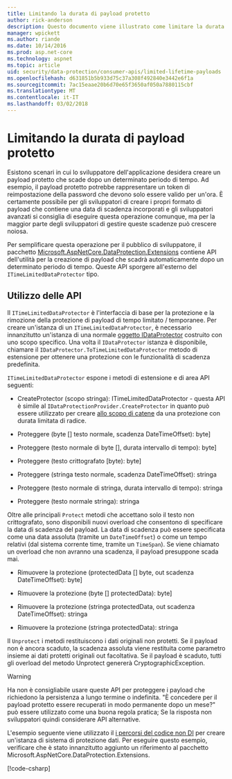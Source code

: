 ```yaml
---
title: Limitando la durata di payload protetto
author: rick-anderson
description: Questo documento viene illustrato come limitare la durata di un payload protetto utilizzando le API di protezione dati ASP.NET Core.
manager: wpickett
ms.author: riande
ms.date: 10/14/2016
ms.prod: asp.net-core
ms.technology: aspnet
ms.topic: article
uid: security/data-protection/consumer-apis/limited-lifetime-payloads
ms.openlocfilehash: d631851b5b933d75c37a308f492840e3442e6f1a
ms.sourcegitcommit: 7ac15eaae20b6d70e65f3650af050a7880115cbf
ms.translationtype: MT
ms.contentlocale: it-IT
ms.lasthandoff: 03/02/2018
---
```

# <a name="limiting-the-lifetime-of-protected-payloads"></a>Limitando la durata di payload protetto

Esistono scenari in cui lo sviluppatore dell'applicazione desidera creare un payload protetto che scade dopo un determinato periodo di tempo. Ad esempio, il payload protetto potrebbe rappresentare un token di reimpostazione della password che devono solo essere valido per un'ora. È certamente possibile per gli sviluppatori di creare i propri formato di payload che contiene una data di scadenza incorporati e gli sviluppatori avanzati si consiglia di eseguire questa operazione comunque, ma per la maggior parte degli sviluppatori di gestire queste scadenze può crescere noiosa.

Per semplificare questa operazione per il pubblico di sviluppatore, il pacchetto [Microsoft.AspNetCore.DataProtection.Extensions](https://www.nuget.org/packages/Microsoft.AspNetCore.DataProtection.Extensions/) contiene API dell'utilità per la creazione di payload che scadrà automaticamente dopo un determinato periodo di tempo. Queste API sporgere all'esterno del `ITimeLimitedDataProtector` tipo.

## <a name="api-usage"></a>Utilizzo delle API

Il `ITimeLimitedDataProtector` è l'interfaccia di base per la protezione e la rimozione della protezione di payload di tempo limitato / temporanee. Per creare un'istanza di un `ITimeLimitedDataProtector`, è necessario innanzitutto un'istanza di una normale [oggetto IDataProtector](overview.md) costruito con uno scopo specifico. Una volta il `IDataProtector` istanza è disponibile, chiamare il `IDataProtector.ToTimeLimitedDataProtector` metodo di estensione per ottenere una protezione con le funzionalità di scadenza predefinita.

`ITimeLimitedDataProtector` espone i metodi di estensione e di area API seguenti:

* CreateProtector (scopo stringa): ITimeLimitedDataProtector - questa API è simile al `IDataProtectionProvider.CreateProtector` in quanto può essere utilizzato per creare [allo scopo di catene](purpose-strings.md) da una protezione con durata limitata di radice.

* Proteggere (byte [] testo normale, scadenza DateTimeOffset): byte]

* Proteggere (testo normale di byte [], durata intervallo di tempo): byte]

* Proteggere (testo crittografato [byte): byte]

* Proteggere (stringa testo normale, scadenza DateTimeOffset): stringa

* Proteggere (testo normale di stringa, durata intervallo di tempo): stringa

* Proteggere (testo normale stringa): stringa

Oltre alle principali `Protect` metodi che accettano solo il testo non crittografato, sono disponibili nuovi overload che consentono di specificare la data di scadenza del payload. La data di scadenza può essere specificata come una data assoluta (tramite un `DateTimeOffset`) o come un tempo relativi (dal sistema corrente time, tramite un `TimeSpan`). Se viene chiamato un overload che non avranno una scadenza, il payload presuppone scada mai.

* Rimuovere la protezione (protectedData [] byte, out scadenza DateTimeOffset): byte]

* Rimuovere la protezione (byte [] protectedData): byte]

* Rimuovere la protezione (stringa protectedData, out scadenza DateTimeOffset): stringa

* Rimuovere la protezione (stringa protectedData): stringa

Il `Unprotect` i metodi restituiscono i dati originali non protetti. Se il payload non è ancora scaduto, la scadenza assoluta viene restituita come parametro insieme ai dati protetti originali out facoltativa. Se il payload è scaduto, tutti gli overload del metodo Unprotect genererà CryptographicException.

>[!WARNING]
> Ha non è consigliabile usare queste API per proteggere i payload che richiedono la persistenza a lungo termine o indefinita. "È concedere per il payload protetto essere recuperati in modo permanente dopo un mese?" può essere utilizzato come una buona regola pratica; Se la risposta non sviluppatori quindi considerare API alternative.

L'esempio seguente viene utilizzato il [i percorsi del codice non DI](../configuration/non-di-scenarios.md) per creare un'istanza di sistema di protezione dati. Per eseguire questo esempio, verificare che è stato innanzitutto aggiunto un riferimento al pacchetto Microsoft.AspNetCore.DataProtection.Extensions.

[!code-csharp[](limited-lifetime-payloads/samples/limitedlifetimepayloads.cs)]
